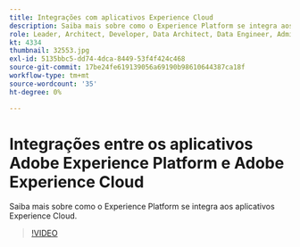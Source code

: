 ```yaml
---
title: Integrações com aplicativos Experience Cloud
description: Saiba mais sobre como o Experience Platform se integra aos aplicativos Experience Cloud.
role: Leader, Architect, Developer, Data Architect, Data Engineer, Admin, User
kt: 4334
thumbnail: 32553.jpg
exl-id: 5135bbc5-dd74-4dca-8449-53f4f424c468
source-git-commit: 17be24fe619139056a69190b98610644387ca18f
workflow-type: tm+mt
source-wordcount: '35'
ht-degree: 0%

---
```


# Integrações entre os aplicativos Adobe Experience Platform e Adobe Experience Cloud

Saiba mais sobre como o Experience Platform se integra aos aplicativos Experience Cloud.

>[!VIDEO](https://video.tv.adobe.com/v/32553?quality=12&learn=on)


